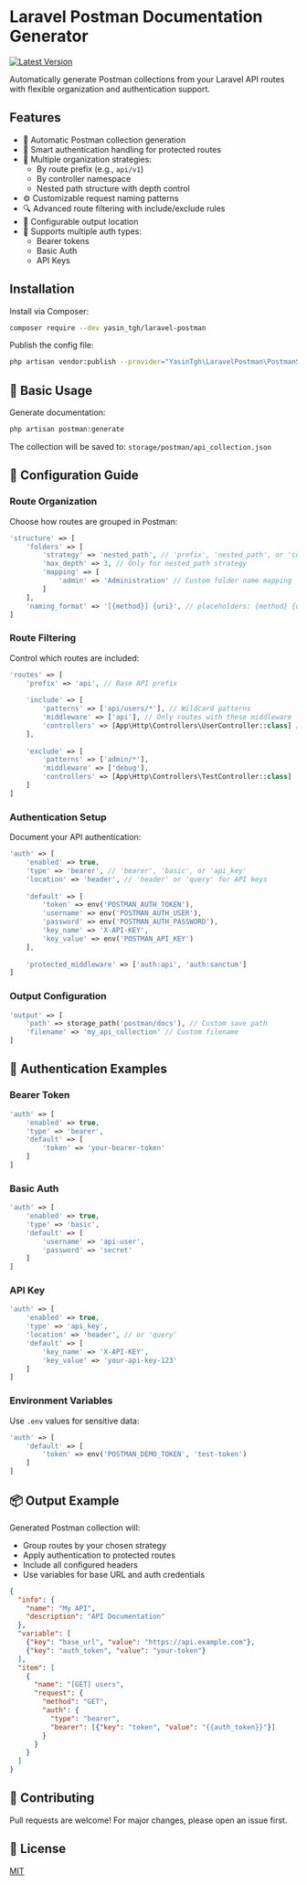 
# Laravel Postman Documentation Generator

[![Latest Version](https://img.shields.io/packagist/v/yasin_tgh/laravel-postman.svg?style=flat-square)](https://packagist.org/packages/yasin_tgh/laravel-postman)

Automatically generate Postman collections from your Laravel API routes with flexible organization and authentication support.

## Features

- 🚀 Automatic Postman collection generation
- 🔐 Smart authentication handling for protected routes
- 🔧 Multiple organization strategies:
  - By route prefix (e.g., `api/v1`)
  - By controller namespace
  - Nested path structure with depth control
- ⚙️ Customizable request naming patterns
- 🔍 Advanced route filtering with include/exclude rules
- 📂 Configurable output location
- 🔑 Supports multiple auth types:
  - Bearer tokens
  - Basic Auth
  - API Keys

## Installation

Install via Composer:

```bash
composer require --dev yasin_tgh/laravel-postman
```

Publish the config file:
```bash
php artisan vendor:publish --provider="YasinTgh\LaravelPostman\PostmanServiceProvider" --tag="postman-config"
```

## 🚀 Basic Usage

Generate documentation:
```bash
php artisan postman:generate
```

The collection will be saved to: `storage/postman/api_collection.json`

## 🔧 Configuration Guide

### Route Organization

Choose how routes are grouped in Postman:

```php
'structure' => [
    'folders' => [
        'strategy' => 'nested_path', // 'prefix', 'nested_path', or 'controller'
        'max_depth' => 3, // Only for nested_path strategy
        'mapping' => [
            'admin' => 'Administration' // Custom folder name mapping
        ]
    ],
    'naming_format' => '[{method}] {uri}', // placeholders: {method} {uri} {controller} {action}
]
```

### Route Filtering

Control which routes are included:

```php
'routes' => [
    'prefix' => 'api', // Base API prefix
    
    'include' => [
        'patterns' => ['api/users/*'], // Wildcard patterns
        'middleware' => ['api'], // Only routes with these middleware
        'controllers' => [App\Http\Controllers\UserController::class] // Specific controllers
    ],
    
    'exclude' => [
        'patterns' => ['admin/*'],
        'middleware' => ['debug'],
        'controllers' => [App\Http\Controllers\TestController::class]
    ]
]
```

### Authentication Setup

Document your API authentication:

```php
'auth' => [
    'enabled' => true,
    'type' => 'bearer', // 'bearer', 'basic', or 'api_key'
    'location' => 'header', // 'header' or 'query' for API keys
    
    'default' => [
        'token' => env('POSTMAN_AUTH_TOKEN'),
        'username' => env('POSTMAN_AUTH_USER'),
        'password' => env('POSTMAN_AUTH_PASSWORD'),
        'key_name' => 'X-API-KEY',
        'key_value' => env('POSTMAN_API_KEY')
    ],
    
    'protected_middleware' => ['auth:api', 'auth:sanctum']
]
```

### Output Configuration

```php
'output' => [
    'path' => storage_path('postman/docs'), // Custom save path
    'filename' => 'my_api_collection' // Custom filename
]
```

## 🔐 Authentication Examples

### Bearer Token
```php
'auth' => [
    'enabled' => true,
    'type' => 'bearer',
    'default' => [
        'token' => 'your-bearer-token'
    ]
]
```

### Basic Auth
```php
'auth' => [
    'enabled' => true,
    'type' => 'basic',
    'default' => [
        'username' => 'api-user',
        'password' => 'secret'
    ]
]
```

### API Key
```php
'auth' => [
    'enabled' => true,
    'type' => 'api_key',
    'location' => 'header', // or 'query'
    'default' => [
        'key_name' => 'X-API-KEY',
        'key_value' => 'your-api-key-123'
    ]
]
```

### Environment Variables
Use `.env` values for sensitive data:
```php
'auth' => [
    'default' => [
        'token' => env('POSTMAN_DEMO_TOKEN', 'test-token')
    ]
]
```

## 📦 Output Example

Generated Postman collection will:
- Group routes by your chosen strategy
- Apply authentication to protected routes
- Include all configured headers
- Use variables for base URL and auth credentials

```json
{
  "info": {
    "name": "My API",
    "description": "API Documentation"
  },
  "variable": [
    {"key": "base_url", "value": "https://api.example.com"},
    {"key": "auth_token", "value": "your-token"}
  ],
  "item": [
    {
      "name": "[GET] users",
      "request": {
        "method": "GET",
        "auth": {
          "type": "bearer",
          "bearer": [{"key": "token", "value": "{{auth_token}}"}]
        }
      }
    }
  ]
}
```

## 🤝 Contributing
Pull requests are welcome! For major changes, please open an issue first.

## 📄 License
[MIT](https://choosealicense.com/licenses/mit/)
